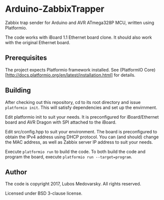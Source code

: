 
# Arduino-ZabbixTrapper #

Zabbix trap sender for Arduino and AVR ATmega328P MCU, written using Platformio.

The code works with iBoard 1.1 Ethernet board clone. It should also work with the original Ethernet board.

## Prerequisites ##

The project expects Platformio framework installed. See (PlatformIO Core) [http://docs.platformio.org/en/latest/installation.html] for details.

## Building ##

After checking out this repository, cd to its root directory and issue ```platformio init```.
This will satisfy dependencies and set up the envirnment.

Edit platformio init to suit your needs. It is preconfigured for iBoard/Ethernet board
and AVR Dragon with SPI attached to the iBoard.

Edit src/config.hpp to suit your environment. The board is preconfigured to obtain the IPv4 address
using DHCP protocol. You can (and should) change the MAC address, as well as Zabbix server IP address
to suit your needs.

Execute ```platformio run``` to build the code. To both build the code and program the board,
execute ```platformio run --target=program```.


## Author ##

The code is copyright 2017, Lubos Medovarsky.
All rights reserved.

Licensed under BSD 3-clause license.

